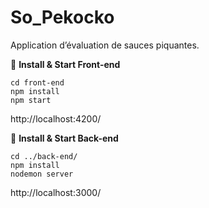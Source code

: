 # So_Pekocko
Application d’évaluation de sauces piquantes.

 🚀 **Install & Start Front-end**

	cd front-end
	npm install
	npm start

 http://localhost:4200/
 
 🚀 **Install & Start Back-end**

	cd ../back-end/
	npm install
	nodemon server

http://localhost:3000/
